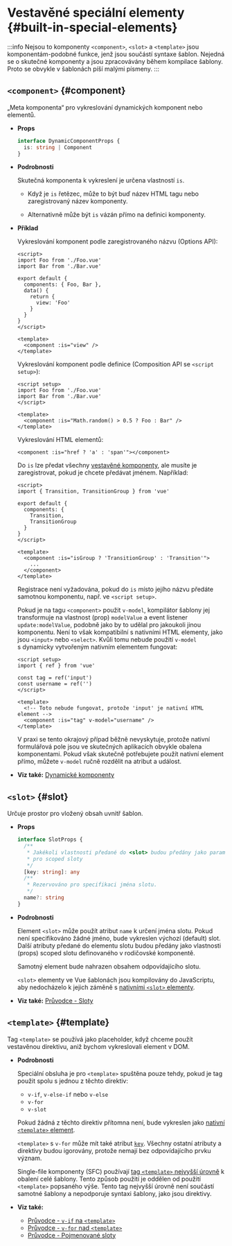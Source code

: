 # Vestavěné speciální elementy {#built-in-special-elements}

:::info Nejsou to komponenty
`<component>`, `<slot>` a `<template>` jsou komponentám-podobné funkce, jenž jsou součástí syntaxe šablon. Nejedná se o skutečné komponenty a jsou zpracovávány během kompilace šablony. Proto se obvykle v šablonách píší malými písmeny.
:::

## `<component>` {#component}

„Meta komponenta“ pro vykreslování dynamických komponent nebo elementů.

- **Props**

  ```ts
  interface DynamicComponentProps {
    is: string | Component
  }
  ```

- **Podrobnosti**

  Skutečná komponenta k vykreslení je určena vlastností `is`.

  - Když je `is` řetězec, může to být buď název HTML tagu nebo zaregistrovaný název komponenty.

  - Alternativně může být `is` vázán přímo na definici komponenty.

- **Příklad**

  Vykreslování komponent podle zaregistrovaného názvu (Options API):

  ```vue
  <script>
  import Foo from './Foo.vue'
  import Bar from './Bar.vue'

  export default {
    components: { Foo, Bar },
    data() {
      return {
        view: 'Foo'
      }
    }
  }
  </script>

  <template>
    <component :is="view" />
  </template>
  ```

  Vykreslování komponent podle definice (Composition API se `<script setup>`):

  ```vue
  <script setup>
  import Foo from './Foo.vue'
  import Bar from './Bar.vue'
  </script>

  <template>
    <component :is="Math.random() > 0.5 ? Foo : Bar" />
  </template>
  ```

  Vykreslování HTML elementů:

  ```vue-html
  <component :is="href ? 'a' : 'span'"></component>
  ```

  Do `is` lze předat všechny [vestavěné komponenty](./built-in-components), ale musíte je zaregistrovat, pokud je chcete předávat jménem. Například:

  ```vue
  <script>
  import { Transition, TransitionGroup } from 'vue'

  export default {
    components: {
      Transition,
      TransitionGroup
    }
  }
  </script>

  <template>
    <component :is="isGroup ? 'TransitionGroup' : 'Transition'">
      ...
    </component>
  </template>
  ```

  Registrace není vyžadována, pokud do `is` místo jejího názvu předáte samotnou komponentu, např. ve `<script setup>`.

  Pokud je na tagu `<component>` použit `v-model`, kompilátor šablony jej transformuje na vlastnost (prop) `modelValue` a event listener `update:modelValue`, podobně jako by to udělal pro jakoukoli jinou komponentu. Není to však kompatibilní s nativními HTML elementy, jako jsou `<input>` nebo `<select>`. Kvůli tomu nebude použití `v-model` s&nbsp;dynamicky vytvořeným nativním elementem  fungovat:

  ```vue
  <script setup>
  import { ref } from 'vue'

  const tag = ref('input')
  const username = ref('')
  </script>

  <template>
    <!-- Toto nebude fungovat, protože 'input' je nativní HTML element -->
    <component :is="tag" v-model="username" />
  </template>
  ```

  V praxi se tento okrajový případ běžně nevyskytuje, protože nativní formulářová pole jsou ve skutečných aplikacích obvykle obalena komponentami. Pokud však skutečně potřebujete použít nativní element přímo, můžete `v-model` ručně rozdělit na atribut a&nbsp;událost.

- **Viz také:** [Dynamické komponenty](/guide/essentials/component-basics#dynamic-components)

## `<slot>` {#slot}

Určuje prostor pro vložený obsah uvnitř šablon.

- **Props** 

  ```ts
  interface SlotProps {
    /**
     * Jakékoli vlastnosti předané do <slot> budou předány jako parametry
     * pro scoped sloty
     */
    [key: string]: any
    /**
     * Rezervováno pro specifikaci jména slotu.
     */
    name?: string
  }
  ```

- **Podrobnosti**

  Element `<slot>` může použít atribut `name` k určení jména slotu. Pokud není specifikováno žádné jméno, bude vykreslen výchozí (default) slot. Další atributy předané do elementu slotu budou předány jako vlastnosti (props) scoped slotu definovaného v rodičovské komponentě.

  Samotný element bude nahrazen obsahem odpovídajícího slotu.

  `<slot>` elementy ve Vue šablonách jsou kompilovány do JavaScriptu, aby nedocházelo k jejich záměně s [nativními `<slot>` elementy](https://developer.mozilla.org/en-US/docs/Web/HTML/Element/slot).

- **Viz také:** [Průvodce - Sloty](/guide/components/slots)

## `<template>` {#template}

Tag `<template>` se používá jako placeholder, když chceme použít vestavěnou direktivu, aniž bychom vykreslovali element v DOM.

- **Podrobnosti**

  Speciální obsluha je pro `<template>` spuštěna pouze tehdy, pokud je tag použit spolu s jednou z těchto direktiv:

  - `v-if`, `v-else-if` nebo `v-else`
  - `v-for`
  - `v-slot`

  Pokud žádná z těchto direktiv přítomna není, bude vykreslen jako [nativní `<template>` element](https://developer.mozilla.org/en-US/docs/Web/HTML/Element/template).

  `<template>` s `v-for` může mít také atribut [`key`](/api/built-in-special-attributes#key). Všechny ostatní atributy a direktivy budou igorovány, protože nemají bez odpovídajícího prvku význam.

  Single-file komponenty (SFC) používají [tag `<template>` nejvyšší úrovně](/api/sfc-spec#language-blocks) k obalení celé šablony. Tento způsob použití je oddělen od použití `<template>` popsaného výše. Tento tag nejvyšší úrovně není součástí samotné šablony a nepodporuje syntaxi šablony, jako jsou direktivy.

- **Viz také:**
  - [Průvodce - `v-if` na `<template>`](/guide/essentials/conditional#v-if-on-template)
  - [Průvodce - `v-for` nad `<template>`](/guide/essentials/list#v-for-on-template)
  - [Průvodce - Pojmenované sloty](/guide/components/slots#named-slots)
